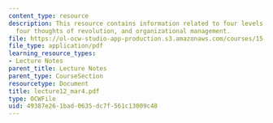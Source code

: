 ```yaml
---
content_type: resource
description: This resource contains information related to four levels of quality,
  four thoughts of revolution, and organizational management.
file: https://ol-ocw-studio-app-production.s3.amazonaws.com/courses/15-760a-operations-management-spring-2002/49387e261bad0635dc7f561c13009c48_lecture12_mar4.pdf
file_type: application/pdf
learning_resource_types:
- Lecture Notes
parent_title: Lecture Notes
parent_type: CourseSection
resourcetype: Document
title: lecture12_mar4.pdf
type: OCWFile
uid: 49387e26-1bad-0635-dc7f-561c13009c48
---
```

